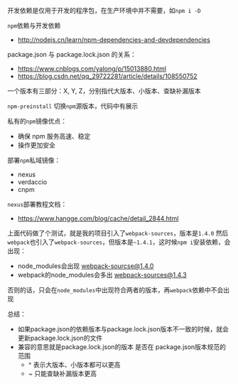 开发依赖是仅用于开发的程序包，在生产环境中并不需要，如`npm i -D`

`npm`依赖与开发依赖
- http://nodejs.cn/learn/npm-dependencies-and-devdependencies


package.json 与 package.lock.json 的关系：
- https://www.cnblogs.com/yalong/p/15013880.html
- https://blog.csdn.net/qq_29722281/article/details/108550752

一个版本有三部分：X, Y, Z，分别指代大版本、小版本、查缺补漏版本


`npm-preinstall` 切换`npm`源版本，代码中有展示

私有的`npm`镜像优点：
- 确保 npm 服务高速、稳定
- 操作更加安全

部署`npm`私域镜像：
- nexus
- verdaccio
- cnpm

`nexus`部署教程文档：
- https://www.hangge.com/blog/cache/detail_2844.html


上面代码做了个测试，就是我的项目引入了`webpack-sources`，版本是`1.4.0`
然后`webpack`也引入了`webpack-sources`，但版本是`~1.4.1`，这时候`npm i`安装依赖，会出现：
- node_modules会出现 webpack-sourcse@1.4.0
- webpack的node_modules会多出 webpack-sources@1.4.3

否则的话，只会在`node_modules`中出现符合两者的版本，再`webpack`依赖中不会出现


总结：
- 如果package.json的依赖版本与package.lock.json版本不一致的时候，就会更新package.lock.json的文件
- 兼容的意思就是package.lock.json的版本 是否在 package.json版本规范的范围
    - ^ 表示大版本、小版本都可以更高
    - ~ 只能查缺补漏版本更高
